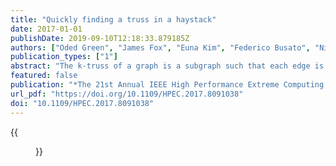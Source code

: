 ```yaml
---
title: "Quickly finding a truss in a haystack"
date: 2017-01-01
publishDate: 2019-09-10T12:18:33.879185Z
authors: ["Oded Green", "James Fox", "Euna Kim", "Federico Busato", "Nicola Bombieri", "Kartik Lakhotia", "Shijie Zhou", "Shreyas G. Singapura", "Hanqing Zeng", "Rajgopal Kannan", "Viktor K. Prasanna", "David A. Bader"]
publication_types: ["1"]
abstract: "The k-truss of a graph is a subgraph such that each edge is tightly connected to the remaining elements in the k-truss. The k-truss of a graph can also represent an important community in the graph. Finding the k-truss of a graph can be done in a polynomial amount of time, in contrast finding other subgraphs such as cliques. While there are numerous formulations and algorithms for finding the maximal k-truss of a graph, many of these tend to be computationally expensive and do not scale well. Many algorithms are iterative and use static graph triangle counting in each iteration of the graph. In this work we present a novel algorithm for finding both the k-truss of the graph (for a given k), as well as the maximal k-truss using a dynamic graph formulation. Our algorithm has two main benefits. 1) Unlike many algorithms that rerun the static graph triangle counting after the removal of non-conforming edges, we use a new dynamic graph formulation that only requires updating the edges affected by the removal. As our updates are local, we only do a fraction of the work compared to the other algorithms. 2) Our algorithm is extremely scalable and is able to concurrently detect deleted triangles in contrast to past sequential approaches. While our algorithm is architecture independent, we show a CUDA based implementation for NVIDIA GPUs. In numerous instances, our new algorithm is anywhere from 100X-10000X faster than the Graph Challenge benchmark. Furthermore, our algorithm shows significant speedups, in some cases over 70X, over a recently developed sequential and highly optimized algorithm."
featured: false
publication: "*The 21st Annual IEEE High Performance Extreme Computing Conference, HPEC 2017, Waltham, MA, USA, September 12-14, 2017*"
url_pdf: "https://doi.org/10.1109/HPEC.2017.8091038"
doi: "10.1109/HPEC.2017.8091038"
---
```


{{<figure src="certificate.jpg">}}
